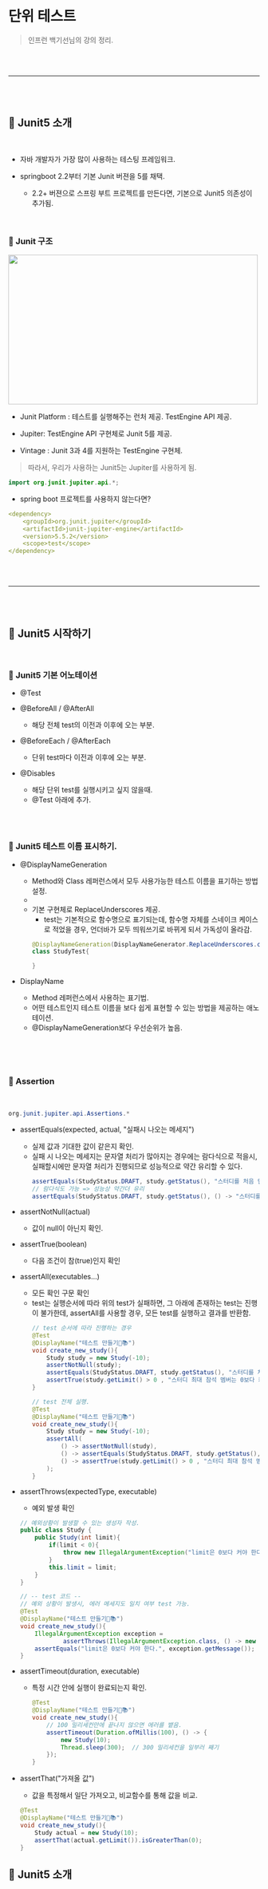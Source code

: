 # 단위 테스트

> 인프런 백기선님의 강의 정리.

<br>
<br>
<hr>
<br>
<br>



## 🌈 Junit5 소개

<br>

* 자바 개발자가 가장 많이 사용하는 테스팅 프레임워크.

* springboot 2.2부터 기본 Junit 버젼을 5를 채택.
    - 2.2+ 버젼으로 스프링 부트 프로젝트를 만든다면, 기본으로 Junit5 의존성이 추가됨.

<br>

### 🐳 Junit 구조

<img
    src = "../Image/junit/0.png"
    width = 500px
    height = 300px
/>

* Junit Platform : 테스트를 실행해주는 런처 제공. TestEngine API 제공.

* Jupiter: TestEngine API 구현체로 Junit 5를 제공.

* Vintage : Junit 3과 4를 지원하는 TestEngine 구현체.

> 따라서, 우리가 사용하는 Junit5는 Jupiter를 사용하게 됨.

```java
import org.junit.jupiter.api.*;
```

* spring boot 프로젝트를 사용하지 않는다면?

```yml
<dependency>
    <groupId>org.junit.jupiter</groupId>
    <artifactId>junit-jupiter-engine</artifactId>
    <version>5.5.2</version>
    <scope>test</scope>
</dependency>
```




<br>
<br>
<hr>
<br>
<br>


## 🌈 Junit5 시작하기

<br>

### 🐳 Junit5 기본 어노테이션

* @Test

* @BeforeAll / @AfterAll
    - 해당 전체 test의 이전과 이후에 오는 부분.

* @BeforeEach / @AfterEach
    - 단위 test마다 이전과 이후에 오는 부분.

* @Disables
    - 해당 단위 test를 실행시키고 싶지 않을때.
    - @Test 아래에 추가.

<br>
<br>

### 🐳 Junit5 테스트 이름 표시하기.

* @DisplayNameGeneration
    - Method와 Class 레퍼런스에서 모두 사용가능한 테스트 이름을 표기하는 방법 설정.
    - 
    - 기본 구현체로 ReplaceUnderscores 제공.
        - test는 기본적으로 함수명으로 표기되는데, 함수명 자체를 스네이크 케이스로 적었을 경우, 언더바가 모두 띄워쓰기로 바뀌게 되서 가독성이 올라감.
        ```java
        @DisplayNameGeneration(DisplayNameGenerator.ReplaceUnderscores.class)
        class StudyTest{

        }
        ```

* DisplayName
    - Method 레퍼런스에서 사용하는 표기법.
    - 어떤 테스트인지 테스트 이름을 보다 쉽게 표현할 수 있는 방법을 제공하는 애노테이션.
    - @DisplayNameGeneration보다 우선순위가 높음.

<br>
<br>
<br>

### 🐳 Assertion

<br>


```java
org.junit.jupiter.api.Assertions.*
```

* assertEquals(expected, actual, "실패시 나오는 메세지")
    - 실제 값과 기대한 값이 같은지 확인.
    - 실패 시 나오는 메세지는 문자열 처리가 많아지는 경우에는 람다식으로 적을시, 실패할시에만 문자열 처리가 진행되므로 성능적으로 약간 유리할 수 있다. 
        ```java
        assertEquals(StudyStatus.DRAFT, study.getStatus(), "스터디를 처음 만들면 상태값이 DRAFT여야 한다.");
        // 람다식도 가능 => 성능상 약간더 유리
        assertEquals(StudyStatus.DRAFT, study.getStatus(), () -> "스터디를 처음 만들면 상태값이 DRAFT여야 한다.");
        ```


* assertNotNull(actual)
    - 값이 null이 아닌지 확인.

* assertTrue(boolean)
    - 다음 조건이 참(true)인지 확인

* assertAll(executables...)
    - 모든 확인 구문 확인
    - test는 실행순서에 따라 위의 test가 실패하면, 그 아래에 존재하는 test는 진행이 불가한데, assertAll를 사용할 경우, 모든 test를 실행하고 결과를 반환함.
        ```java
        // test 순서에 따라 진행하는 경우
        @Test
        @DisplayName("테스트 만들기🎈📚")
        void create_new_study(){
            Study study = new Study(-10);
            assertNotNull(study);
            assertEquals(StudyStatus.DRAFT, study.getStatus(), "스터디를 처음 만들면 상태값이 DRAFT여야 한다.");
            assertTrue(study.getLimit() > 0 , "스터디 최대 참석 멤버는 0보다 커야 합니다.");
        }

        // test 전체 실행.
        @Test
        @DisplayName("테스트 만들기🎈📚")
        void create_new_study(){
            Study study = new Study(-10);
            assertAll(
                () -> assertNotNull(study),
                () -> assertEquals(StudyStatus.DRAFT, study.getStatus(), "스터디를 처음 만들면 상태값이 DRAFT여야 한다."),
                () -> assertTrue(study.getLimit() > 0 , "스터디 최대 참석 멤버는 0보다 커야 합니다.")
            );
        }

        ```

* assertThrows(expectedType, executable)
    - 예외 발생 확인
    ```java
    // 예외상황이 발생할 수 있는 생성자 작성.
    public class Study {
        public Study(int limit){
            if(limit < 0){
                throw new IllegalArgumentException("limit은 0보다 커야 한다.");
            }
            this.limit = limit;
        }
    }

    // -- test 코드 --
    // 예외 상황이 발생시, 에러 메세지도 일치 여부 test 가능.
    @Test
    @DisplayName("테스트 만들기🎈📚")
    void create_new_study(){
        IllegalArgumentException exception =
                assertThrows(IllegalArgumentException.class, () -> new Study(-10));
        assertEquals("limit은 0보다 커야 한다.", exception.getMessage());
    }
    ```



* assertTimeout(duration, executable)
    - 특정 시간 안에 실행이 완료되는지 확인.
        ```java
        @Test
        @DisplayName("테스트 만들기🎈📚")
        void create_new_study(){
            // 100 밀리세컨만에 끝나지 않으면 에러를 뱉음.
            assertTimeout(Duration.ofMillis(100), () -> {
                new Study(10);
                Thread.sleep(300);  // 300 밀리세컨을 일부러 째기
            });
        }
        ```

* assertThat("가져올 값")
    - 값을 특정해서 일단 가져오고, 비교함수를 통해 값을 비교.
    ```java
    @Test
    @DisplayName("테스트 만들기🎈📚")
    void create_new_study(){
        Study actual = new Study(10);
        assertThat(actual.getLimit()).isGreaterThan(0);
    }
    ```




























## 🌈 Junit5 소개


<br>